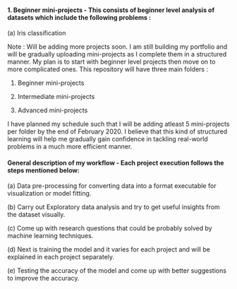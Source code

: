 #### 1. Beginner mini-projects - This consists of beginner level analysis of datasets which include the following problems :

(a) Iris classification

Note : Will be adding more projects soon. I am still building my portfolio and will be gradually uploading mini-projects as I complete them in a structured manner. My plan is to start with beginner level projects then move on to more complicated ones. This repository will have three main folders :

1. Beginner mini-projects

2. Intermediate mini-projects

3. Advanced mini-projects

I have planned my schedule such that I will be adding atleast 5 mini-projects per folder by the end of February 2020. I believe that this kind of structured learning will help me gradually gain confidence in tackling real-world problems in a much more efficient manner. 


#### General description of my workflow - Each project execution follows the steps mentioned below:

(a) Data pre-processing for converting data into a format executable for visualization or model fitting.

(b) Carry out Exploratory data analysis and try to get useful insights from the dataset visually. 

(c) Come up with research questions that could be probably solved by machine learning techniques.

(d) Next is training the model and it varies for each project and will be explained in each project separately.

(e) Testing the accuracy of the model and come up with better suggestions to improve the accuracy.

